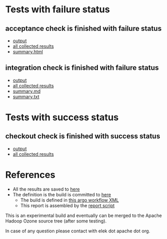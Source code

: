 # Tests with failure status

## acceptance check is finished with failure status

   * [output](https://raw.githubusercontent.com/elek/ozone-ci-03/master/pr/pr-hdds-2516-6vt6h/acceptance/output.log)
   * [all collected results](https://github.com/elek/ozone-ci-03/tree/master/pr/pr-hdds-2516-6vt6h/acceptance)
   * [summary.html](https://elek.github.io/ozone-ci-03/pr/pr-hdds-2516-6vt6h/acceptance/summary.html)


## integration check is finished with failure status

   * [output](https://raw.githubusercontent.com/elek/ozone-ci-03/master/pr/pr-hdds-2516-6vt6h/integration/output.log)
   * [all collected results](https://github.com/elek/ozone-ci-03/tree/master/pr/pr-hdds-2516-6vt6h/integration)
   * [summary.md](https://github.com/elek/ozone-ci-03/tree/master/pr/pr-hdds-2516-6vt6h/integration/summary.md)
   * [summary.txt](https://github.com/elek/ozone-ci-03/tree/master/pr/pr-hdds-2516-6vt6h/integration/summary.txt)



# Tests with success status

## checkout check is finished with success status

   * [output](https://raw.githubusercontent.com/elek/ozone-ci-03/master/pr/pr-hdds-2516-6vt6h/checkout/output.log)
   * [all collected results](https://github.com/elek/ozone-ci-03/tree/master/pr/pr-hdds-2516-6vt6h/checkout)




# References

 * All the results are saved to [here](https://github.com/elek/ozone-ci-03/tree/master/pr/pr-hdds-2516-6vt6h/)
 * The definition is the build is committed to [here](https://github.com/elek/argo-ozone)
    * The build is defined in [this argo workflow XML](https://github.com/elek/argo-ozone/blob/master/ozone-build.yaml)
    * This report is assembled by the [report script](https://github.com/elek/argo-ozone/blob/master/scripts/report.sh)

This is an experimental build and eventually can be merged to the Apache Hadoop Ozone source tree (after some testing).

In case of any question please contact with elek dot apache dot org.
